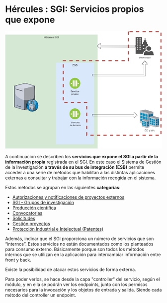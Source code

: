 # Hércules : SGI: Servicios propios que expone



![](/attachments/598147535/598148442.png)

  


A continuación se describen los **servicios que expone el SGI a partir de la información propia** registrada en el SGI. En este caso el Sistema de Gestión de la Investigación **a través de su bus de integración (ESB)** permite acceder a una serie de métodos que habilitan a las distintas aplicaciones externas a consultar y trabajar con la información recogida en el sistema.

Estos métodos se agrupan en las siguientes **categorías**:

  


* [Autorizaciones y notificaciones de proyectos externos](/hercules/apis-de-integracion/sgi-servicios-propios-que-expone/autorizaciones-y-notificaciones-de-proyectos-externos.md "/hercules/apis-de-integracion/sgi-servicios-propios-que-expone/autorizaciones-y-notificaciones-de-proyectos-externos.md")
* [SGI \- Grupos de investigación](/hercules/apis-de-integracion/sgi-servicios-propios-que-expone/sgi-grupos-de-investigacion.md "/hercules/apis-de-integracion/sgi-servicios-propios-que-expone/sgi-grupos-de-investigacion.md")
* [Producción científica](/hercules/apis-de-integracion/sgi-servicios-propios-que-expone/produccion-cientifica/index.md "/hercules/apis-de-integracion/sgi-servicios-propios-que-expone/produccion-cientifica/index.md")
* [Convocatorias](/hercules/apis-de-integracion/sgi-servicios-propios-que-expone/convocatorias.md "/hercules/apis-de-integracion/sgi-servicios-propios-que-expone/convocatorias.md")
* [Solicitudes](/hercules/apis-de-integracion/sgi-servicios-propios-que-expone/solicitudes.md "/hercules/apis-de-integracion/sgi-servicios-propios-que-expone/solicitudes.md")
* [Gestión proyectos](/hercules/apis-de-integracion/sgi-servicios-propios-que-expone/gestion-proyectos.md "/hercules/apis-de-integracion/sgi-servicios-propios-que-expone/gestion-proyectos.md")
* [Protección Industrial e Intelectual (Patentes)](/hercules/apis-de-integracion/sgi-servicios-propios-que-expone/proteccion-industrial-e-intelectual-patentes.md "/hercules/apis-de-integracion/sgi-servicios-propios-que-expone/proteccion-industrial-e-intelectual-patentes.md")

  


Además, indicar que el SGI proporciona un número de servicios que son “internos”. Estos servicios no están documentados como los planteados para consumo externo. Básicamente porque son todos los métodos internos que se utilizan en la aplicación para intercambiar información entre front y back.

Existe la posibilidad de atacar estos servicios de forma externa.

Para poder verlos, se hace desde la capa "controller" del servicio, según el módulo, y en ella se podrán ver los endpoints, junto con los permisos necesarios para la invocación y los objetos de entrada y salida. Siendo cada método del controller un endpoint.

  






